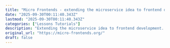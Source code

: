 ```yaml
---
title: "Micro Frontends - extending the microservice idea to frontend development"
date: "2025-09-30T00:11:40.343Z"
lastmod: "2025-09-30T00:11:40.343Z"
categories: ["Lessons Tutorials"]
description: "Extending the microservice idea to frontend development. Techniques, strategies and recipes for building a modern web app with multiple teams that can ship features independently."
original_url: "https://micro-frontends.org/"
draft: false
---
```

